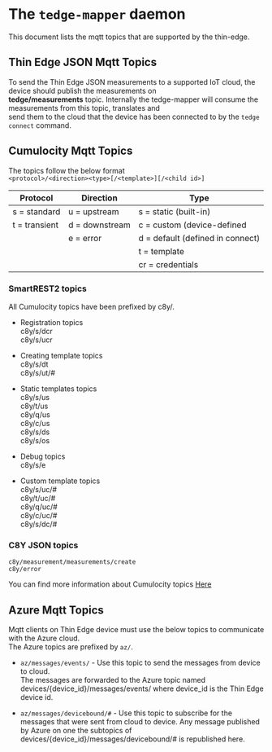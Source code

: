 # The `tedge-mapper` daemon

This document lists the mqtt topics that are supported by the thin-edge.

## Thin Edge JSON Mqtt Topics
 To send the Thin Edge JSON measurements to a supported IoT cloud, the device should publish the measurements on   
 **tedge/measurements** topic. Internally the tedge-mapper will consume the measurements from this topic, translates and     
 send them to the cloud that the device has been connected to by the `tedge connect` command.  
 
## Cumulocity Mqtt Topics
The topics follow the below format  
`<protocol>/<direction><type>[/<template>][/<child id>] `  

| Protocol | Direction | Type |
|----------|-----------|-------| 
| s = standard  | u = upstream | s =  static (built-in)          
| t = transient | d = downstream |c = custom (device-defined
|               |  e = error| d = default (defined in connect)
|               |           | t = template
|               |           | cr = credentials
                               
   ### SmartREST2 topics
   All Cumulocity topics have been prefixed by c8y/.  
   * Registration topics  
     c8y/s/dcr     
     c8y/s/ucr    
 
   * Creating template topics   
     c8y/s/dt   
     c8y/s/ut/#  

   * Static templates topics    
    c8y/s/us    
    c8y/t/us   
    c8y/q/us  
    c8y/c/us   
    c8y/s/ds  
    c8y/s/os  

   * Debug topics  
    c8y/s/e  

   * Custom template topics  
    c8y/s/uc/#   
    c8y/t/uc/#  
    c8y/q/uc/#   
    c8y/c/uc/#   
    c8y/s/dc/#  
    
 ### C8Y JSON topics  
    c8y/measurement/measurements/create  
    c8y/error    
    
You can find more information about Cumulocity topics [Here](https://tech.forums.softwareag.com/t/cumulocity-iot-tips-and-tricks-mqtt-cheat-sheet/237187)  

## Azure Mqtt Topics  
Mqtt clients on Thin Edge device must use the below topics to communicate with the Azure cloud.   
The Azure topics are prefixed by `az/`.   

 * `az/messages/events/`  - Use this topic to send the messages from device to cloud.   
 The messages are forwarded to the Azure topic named devices/{device_id}/messages/events/
 where device_id is the Thin Edge device id.
   
 * `az/messages/devicebound/#` - Use this topic to subscribe for the messages that were sent from cloud to device.
 Any message published by Azure on one the subtopics of devices/{device_id}/messages/devicebound/#
 is republished here.

